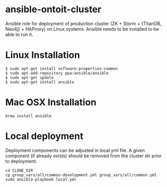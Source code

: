 # ansible-ontoit-cluster
Ansible role for deployment of production cluster (ZK + Storm + {TitanDB, Neo4j} + HAProxy) on Linux systems. Ansible needs to be installed to be able to run it.

# Linux Installation

```
$ sudo apt-get install software-properties-common
$ sudo apt-add-repository ppa:ansible/ansible
$ sudo apt-get update
$ sudo apt-get install ansible
```

# Mac OSX Installation
```
brew install ansible
```

# Local deployment
Deployment components can be adjusted in local.yml file. A given component (if already exists) should be removed from the cluster dir prior to deployment.
```
cd CLONE_DIR
cp group_vars/all/common-development.yml group_vars/all/common.yml
sudo ansible-playbook local.yml
```

